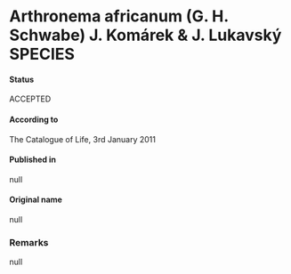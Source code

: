 Arthronema africanum (G. H. Schwabe) J. Komárek & J. Lukavský SPECIES
=======

#### Status
ACCEPTED

#### According to
The Catalogue of Life, 3rd January 2011

#### Published in
null

#### Original name
null

### Remarks
null